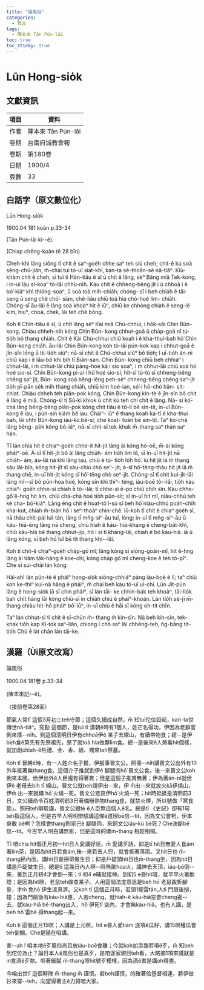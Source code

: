 ```yaml
---
title: "論風俗"
categories:
  - 散文
tags:
  - 陳本來 Tân Pún-lâi
toc: true
toc_sticky: true
---
```


# Lūn Hong-sio̍k

## 文獻資訊

| 項目 | 資料 |
|---|---|
| 作者 | 陳本來 Tân Pún-lâi |
| 卷期 | 台南府城教會報 |
| 卷期 | 第180卷 |
| 日期 | 1900/4 |
| 頁數 | 33 |

## 白話字（原文數位化）

Lūn Hong-sio̍k

1900.04 181 koàn p.33-34

(Tân Pún-lâi kì--ê).

(Chiap chêng-koàn tē 28 bīn)

Cheh-khì lâng siông tī chit ê saⁿ-goe̍h chhe saⁿ teh siú cheh; chit-ê kú soà sêng-chū-jiân, m̄-chai tuì tó-uī siat-khí, kan-ta sè-thoân-sè nā-tiāⁿ. Kiù-khàm chit ê cheh, sī tuì tī Hàn-tiâu ê sî ū chi̍t ê lâng, sèⁿ Bâng miâ Tek-kong, i in-uī lāu sî-koaⁿ tò-lâi chhù-ni̍h. Kàu chit ê chheng-bêng ji̍t i ū chhoā i ê bó͘-kiáⁿ khì thióng-soaⁿ, ū soà toà mi̍h-chia̍h; chóng- sī i beh chia̍h ê tāi-seng ū seng chè chó͘- sian, chè-liáu chiū toà hia chò-hoé lim- chia̍h. Chóng-sī āu-lâi ê lâng soà khoàⁿ hit ê iūⁿ, chiū ke chhòng chiah ê seng-lé kim, hiuⁿ, choá, chek, lâi teh chè bōng.

Koh tī Chìn-tiâu ê sî, ū chi̍t lâng sèⁿ Kài miâ Chú-chhui, i ho̍k-sāi Chìn Bûn- kong. Chiàu chheh-ni̍h kóng Chìn Bûn- kong chhut-goā ū cha̍p-goā nî tú-tio̍h bô thang chia̍h. Chit ê Kài Chú-chhui chiū koah i ê kha-thuí-bah hō͘ Chìn Bûn-kong chia̍h. āu-lâi Chìn Bûn-kong koh tò-lâi pún-kok kap i chhut-goā ê jîn-sîn lóng ū tit-tio̍h siúⁿ; nā-sī chit ê Chú-chhui siúⁿ bô tio̍h; I uī-tio̍h án-ni chiū kap i ê lāu-bó khì bih tī Biân-san. Chìn Bûn- kong chiū beh chhiáⁿ i chhut-lâi, i m̄ chhut-lâi chiū pàng-hoé kā i sio soaⁿ, i m̄ chhut-lâi chiū soà hō͘ hoé sio-sí. Chìn Bûn-kong pi-ai i hō͘ hoé sio-sí; hit-sî tú-tú sī chheng-bêng chêng saⁿ ji̍t, Bûn- kong soà bēng-lēng peh-sèⁿ chheng-bêng chêng saⁿ-ji̍t tio̍h pī-pān se̍k mi̍h thang chia̍h, chiū kìm hoé-ian, só͘-í hō-chò hân- si̍t-chiat. Chiàu chheh teh piān-pok kóng, Chìn Bûn-kong kin-tè ê jîn-sîn bô chit ê lâng ê miâ. Chóng-sī tī Sú-kì khiok ū chi̍t kù teh chí chit ê lâng. Nā- sī kó͘-chá lâng bêng-bêng piān-pok kóng chit tiâu ê tō-lí bē sìn-tit, in-uī Bûn- kong ē iau, i pún-sin kiám bē iau. Cháiⁿ- iūⁿ ē thang koah ka-tī ê kha-thuí bah, lâi chhī Bûn-kong iáu-kú bē-sí; che koat- toàn bē sìn-tit. Taⁿ kó͘-chá lâng bêng- pe̍k kóng bô-iáⁿ, nā-sī chit-sî tek-khak m̄-thang saⁿ thàn saⁿ hán.

Tī lán chia hit ê chiaⁿ-goe̍h chhe-it hit-ji̍t lâng ài kóng hó-oē, m̄-ài kóng pháiⁿ-oē. Á-sī tī hit-ji̍t bô ài lâng chia̍h- ám tio̍h lim tê, sī in-uī hit-ji̍t nā chia̍h- ám, āu-lâi nā khì lâng tau, chiū ē tú- tio̍h lo̍h hō͘. iū hit ji̍t iā m̄ thang sàu lāi-bīn, kóng hit-ji̍t sī sàu-chiú chò seⁿ- ji̍t; á-sī hō͘-tēng-thâu hit ji̍t iā m̄ thang chē, in-uī hit-ji̍t kóng sī hō͘-tēng chò seⁿ-ji̍t. Chóng-sī tī chit kuí-ji̍t-lāi lâng mî--sî bô pûn-hoa hoé, kóng sîn khì thiⁿ- téng, iáu-boē tò--lâi, tio̍h kàu chiaⁿ- goe̍h chhe-sì chiah ē tò--lâi; tī chhe-sì ē-po͘ chiū chih sîn. Kàu chhe-gō͘ ê-hng hit àm, chiū chá-chá hoé tio̍h pûn-sit; sī in-uī hit mî, niáu-chhú teh kè cha- bó͘-kiáⁿ. Lâng ēng chit ê hoat-tō͘ ì-sù sī beh hō͘ niáu-chhú poa̍h-chih kha-kut, chiah m̄-bián hō͘ i seⁿ-thoàⁿ chin-chē. iū-koh tī chit ê chiaⁿ goe̍h sî, nā thâu chi̍t-pái luî-tân, lâng tī mn̂g-sìⁿ-āu tuî, lòng; in-uī tī mn̂g-sìⁿ-āu ū káu- hiā-èng lâng nā cheng, chiū hiah ê káu- hiā-khang ē cheng-ba̍t-khì, chiū káu-hiā bē thang chhut-ji̍p, hō͘ i sí tī khang-lāi, chiah ē bô káu-hiā. iā ū lâng kóng, sī beh hō͘ luî bē tit thang khí--lâi.

Koh tī chit-ê chiaⁿ-goe̍h cha̍p-gō͘ mî; lâng kóng sī siōng-goân-mî, hit ê-hng lâng ài tiām ta̍k-hāng ê koe-chí, kóng cha̍p gō͘ mî chèng-koe ē teh tó-pîⁿ. Che sī sui-chāi lán kóng.

Hāi-ah! lán pún-tē ê pháiⁿ hong-sio̍k siōng-chhiáⁿ pàng iáu-boē ē lī; taⁿ chiū koh ke-thiⁿ kuí-nā hāng ê pháiⁿ, m̄ chai beh kàu tó-uī uî-chí. Lūn Ji̍t-pún lâng ê hong-sio̍k iā sī chin pháiⁿ, sī lán tāi- ke chhin-ba̍k teh khoàⁿ, tāi-lio̍k tiah chi̍t hāng lâi kóng chiū-sī in chia̍h chiú ê pháiⁿ-khoán. Lán tio̍h sè-jī m̄-thang chiàu hit-hō pháiⁿ bô͘-iūⁿ, in-uī chiú ê hāi sī kóng oh-tit chīn.

Taⁿ lán chhut-sì tī chit ê sî-chūn m̄- thang m̄ kín-sīn. Nā beh kín-sīn, tek- khak tio̍h kap Ki-tok saⁿ-liân, chiong I chò saⁿ lâi chhēng-teh, ǹg-bāng tit-tio̍h Chú ê la̍t chān lán tāi-ke.

## 漢羅（Ùi原文改寫）

論風俗

1900.04 181卷 p.33-34

(陳本來記--ê)。

（接前卷第28面）

節氣人常tī 這個3月初三teh守節；這個久續成自然，m̄ 知tuì佗位設起，kan-ta世傳世nā-tiāⁿ。究勘 這個節，是tuì tī 漢朝ê時有1個人，姓芒名得功，伊因為老辭官倒來厝--ni̍h。到這個清明日伊有chhoā伊ê 某子去塚山，有續帶物食；總--是伊beh食ê第先有先祭祖先，祭了就toà hia做夥lim食。總--是後來ê人煞看hit個樣，就加創chiah-ê牲禮、金、香、紙、燭來teh祭墓。

Koh tī 晉朝ê時，有一人姓介名子推，伊服事晉文公。照冊--ni̍h講晉文公出外有10外年抵著無thang食。這個介子推就割伊ê 腳腿肉hō͘ 晉文公食。後--來晉文公koh倒來本國，佮伊出外ê人臣攏有得著賞；但是這個子推賞無著；伊為著án-ni就佮伊ê 老母去bih tī 綿山。晉文公就beh請伊出--來，伊 m̄出--來就放火kā伊燒山，伊m̄ 出--來就續 hō͘ 火燒--死。晉文公悲哀伊hō͘ 火燒--死；hit時抵抵是清明前3日，文公續命令百姓清明前3日著備辦熟物thang食，就禁火煙，所以號做「寒食節」。照冊teh辯駁講，晉文公跟tè ê人臣無這個人ê名。總是tī 《史記》卻有1句teh指這個人。但是古早人明明辯駁講這條ê道理bē信--tit，因為文公會枵，伊本身敢 bē枵？怎樣會thang割家己ê 腳腿肉，來飼文公iáu-kú bē死？Che決斷bē信--tit。今古早人明白講無影，但是這時的確m̄-thang 相趁相喊。

Tī 咱chia hit個正月初一hit日人愛講好話，m̄ 愛講歹話。抑是tī hit日無愛人食ám著lim茶，是因為hit日若食ám,後--來若去人兜，就會抵著落雨。又hit日也 m̄-thang掃內面，講hit日是掃帚做生日；抑是戶碇頭hit日也m̄-thang坐，因為hit日講是戶碇做生日。總是tī 這幾日內人暝--時無歕hoa火，講神去天頂，iáu-bē倒--來，著到正月初4才會倒--來；tī 初4 e晡就接神。到初5 e昏hit暗，就早早火著歕熄；是因為hit暝，老鼠teh嫁查某子。人用這個法度意思是beh hō͘ 老鼠跋折腳骨，才m̄ 免hō͘ 伊生湠真濟。又koh tī 這個正月時，若頭1擺雷tân,人tī 門扇後搥，撞；因為門扇後有káu-hiā壅，人若cheng，就hiah-ê káu-hiā空會cheng密--去，就káu-hiā bē-thang出入，hō͘ 伊死tī 空內，才會無káu-hiā。也有人講，是beh hō͘ 雷bē 得thang起--來。

Koh tī 這個正月15暝；人講是上元暝，hit e昏人愛tiām 逐項ê瓜籽，講15暝種瓜會teh倒棚。Che是隨在咱講。

害--ah ! 咱本地ê歹風俗尚且放iáu-boē會離；今就koh加添幾若項ê歹，m̄ 知beh到佗位為止？論日本人ê風俗也是真歹，是咱逐家親目teh看，大略摘1項來講就是in食酒ê歹款。咱著細膩 m̄-thang照hit號歹模樣，因為酒ê害是講oh得盡。

今咱出世tī 這個時陣 m̄-thang m̄ 謹慎。若beh謹慎，的確著佮基督相連，將伊做衫來穿--teh，向望得著主ê力贊咱大家。
